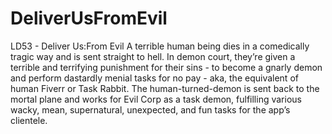 # DeliverUsFromEvil
LD53 - Deliver Us:From Evil
A terrible human being dies in a comedically tragic way and is sent straight to hell. 
In demon court, they’re given a terrible and terrifying punishment for their sins - to become a gnarly demon and perform dastardly menial tasks for no pay - aka, the equivalent of human Fiverr or Task Rabbit. 
The human-turned-demon is sent back to the mortal plane and works for Evil Corp as a task demon, fulfilling various wacky, mean, supernatural, unexpected, and fun tasks for the app’s clientele. 
